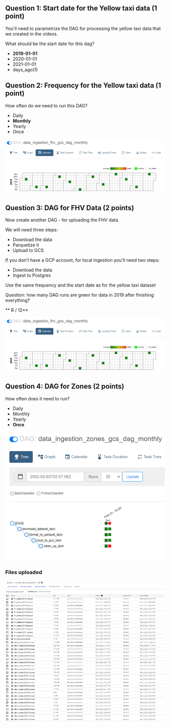 ## Question 1: Start date for the Yellow taxi data (1 point)

You'll need to parametrize the DAG for processing the yellow taxi data that
we created in the videos. 

What should be the start date for this dag?

* **2019-01-01**
* 2020-01-01
* 2021-01-01
* days_ago(1)


## Question 2: Frequency for the Yellow taxi data (1 point)

How often do we need to run this DAG?

* Daily
* **Monthly**
* Yearly
* Once

![Airflow Yellow](../../Figs/FHV_pipeline.PNG?raw=true 'Yellow trips Pipeline')

## Question 3: DAG for FHV Data (2 points)

Now create another DAG - for uploading the FHV data. 

We will need three steps: 

* Download the data
* Parquetize it 
* Upload to GCS

If you don't have a GCP account, for local ingestion you'll need two steps:

* Download the data
* Ingest to Postgres

Use the same frequency and the start date as for the yellow taxi dataset

Question: how many DAG runs are green for data in 2019 after finishing everything? 

** R / 12**

![Airflow Zones](../../Figs/FHV_pipeline.PNG?raw=true 'For Hire Pipeline')

## Question 4: DAG for Zones (2 points)

How often does it need to run?

* Daily
* Monthly
* Yearly
* **Once**

![Airflow Zones](../../Figs/Zones_pipeline.PNG?raw=true 'Zones Pipeline')


### Files uploaded

![GCS](../../Figs/Uploaded_Files.PNG?raw=true 'Files GCS')